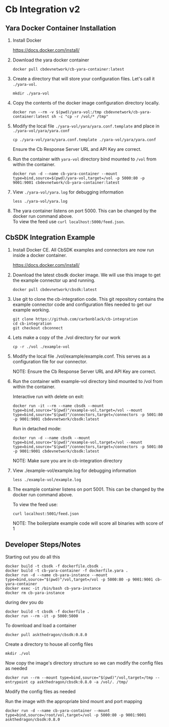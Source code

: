 # Cb Integration v2

## Yara Docker Container Installation

1. Install Docker

	https://docs.docker.com/install/

2. Download the yara docker container

	```
	docker pull cbdevnetwork/cb-yara-container:latest
	```

1. Create a directory that will store your configuration files.  Let's call it `./yara-vol`.

	```
	mkdir ./yara-vol
	```
	
2. Copy the contents of the docker image configuration directory locally.

	```
	docker run --rm -v $(pwd)/yara-vol:/tmp cbdevnetwork/cb-yara-container:latest sh -c "cp -r /vol/* /tmp"
	```
	
3. Modify the local file `./yara-vol/yara/yara.conf.template` and place in `./yara-vol/yara/yara.conf`

    ```
    cp ./yara-vol/yara/yara.conf.template ./yara-vol/yara/yara.conf
	```

	Ensure the Cb Response Server URL and API Key are correct.

4. Run the container with `yara-vol` directory bind mounted to `/vol` from within the container.

	```
	docker run -d --name cb-yara-container --mount type=bind,source=$(pwd)/yara-vol,target=/vol -p 5000:80 -p 9001:9001 cbdevnetwork/cb-yara-container:latest
	```
	
5. View `./yara-vol/yara.log` for debugging information

	```
	less ./yara-vol/yara.log
	```
	
6. The yara container listens on port 5000.  This can be changed by the docker run command above.  
   To view the feed use `curl localhost:5000/feed.json`.
   
   
## CbSDK Integration Example

1. Install Docker CE.  All CbSDK examples and connectors are now run inside a docker container.

	https://docs.docker.com/install/

2. Download the latest cbsdk docker image.  We will use this image to get the example connector up and running.
	```		
	docker pull cbdevnetwork/cbsdk:latest
	```

3. Use git to clone the cb-integration code.  This git repository contains the example connector code and configuration files needed to get our example working.
	```
	git clone https://github.com/carbonblack/cb-integration
	cd cb-integration
	git checkout cbconnect
	```
4. Lets make a copy of the ./vol directory for our work
	```
	cp -r ./vol ./example-vol
	```
5. Modify the local file ./vol/example/example.conf.  This serves as a configuration file for our connector.

	NOTE: Ensure the Cb Response Server URL and API Key are correct.

6. Run the container with example-vol directory bind mounted to /vol from within the container.

	Interactive run with delete on exit:
	```
	docker run -it --rm --name cbsdk --mount type=bind,source="$(pwd)"/example-vol,target=/vol --mount type=bind,source="$(pwd)"/connectors,target=/connectors -p 5001:80 -p 9001:9001 cbdevnetwork/cbsdk:latest
	```
	Run in detached mode:
	```
	docker run -d --name cbsdk --mount type=bind,source="$(pwd)"/example-vol,target=/vol --mount type=bind,source="$(pwd)"/connectors,target=/connectors -p 5001:80 -p 9001:9001 cbdevnetwork/cbsdk:latest
	```
	NOTE: Make sure you are in cb-integration directory

7. View ./example-vol/example.log for debugging information
	```
	less ./example-vol/example.log
	```

8. The example container listens on port 5001.  This can be changed by the docker run command above. 

	To view the feed use:
	```
	curl localhost:5001/feed.json
	```

	NOTE: The boilerplate example code will score all binaries with score of 1
	

## Developer Steps/Notes

Starting out you do all this


	docker build -t cbsdk -f dockerfile.cbsdk .
	docker build -t cb-yara-container -f dockerfile.yara .
	docker run -d --name cb-yara-instance --mount type=bind,source="$(pwd)"/vol,target=/vol -p 5000:80 -p 9001:9001 cb-yara-container
	docker exec -it /bin/bash cb-yara-instance
	docker rm cb-yara-instance
	
during dev you do

	docker build -t cbsdk -f dockerfile .
	docker run --rm -it -p 5000:5000
	
To download and load a container
	
	docker pull askthedragon/cbsdk:0.8.0
	
Create a directory to house all config files

	mkdir ./vol
	
Now copy the image's directory structure so we can modify the config files as needed

	docker run --rm --mount type=bind,source="$(pwd)"/vol,target=/tmp --entrypoint cp askthedragon/cbsdk:0.8.0 -a /vol/. /tmp/
	
Modify the config files as needed
	
Run the image with the appropriate bind mount and port mapping

	docker run -d --name cb-yara-container --mount type=bind,source=/root/vol,target=/vol -p 5000:80 -p 9001:9001 askthedragon/cbsdk:0.8.0
	
